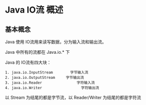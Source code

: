 # Java IO流 概述

## 基本概念

Java 使用 IO流用来读写数据，分为输入流和输出流。

Java 中所有的流都在 Java.io.* 下

Java 的 IO流有四大块：

	1. java.io.InputStream        字节输入流
 	2. java.io.OutputStream     字节输出流
 	3. java.io.Reader                字符输入流
 	4. java.io.Writer                  字符输出流

以 Stream 为结尾的都是字节流，以 Reader/Writer 为结尾的都是字符流